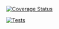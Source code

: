 [![Coverage Status](https://coveralls.io/repos/github/Sampeerez/PR8_DSI/badge.svg?branch=main)](https://coveralls.io/github/Sampeerez/PR8_DSI?branch=main)

[![Tests](https://github.com/Sampeerez/PR8_DSI/actions/workflows/node.js.yml/badge.svg?branch=main)](https://github.com/Sampeerez/PR8_DSI/actions/workflows/node.js.yml)

